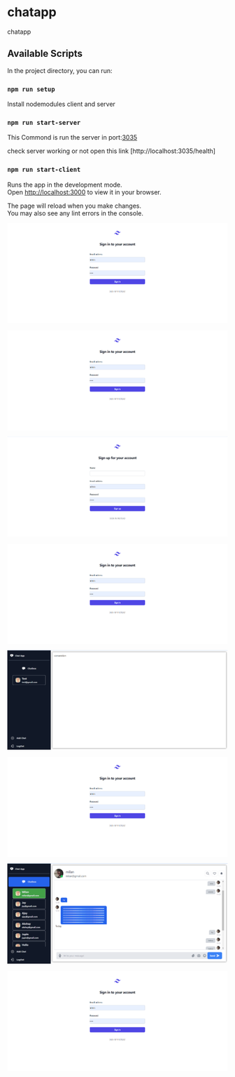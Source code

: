 # chatapp
chatapp


## Available Scripts

In the project directory, you can run:

### `npm run setup`

Install nodemodules client and server 

### `npm run start-server`

This Commond is run the server in port:[3035](http://localhost:3035)

check server working or not open this link [http://localhost:3035/health]

### `npm run start-client`

Runs the app in the development mode.\
Open [http://localhost:3000](http://localhost:3000) to view it in your browser.

The page will reload when you make changes.\
You may also see any lint errors in the console.

![login page](./screenshots/image.png)

<img align="center" src="./screenshots/image.png" alt="login page" />

![signup page](./screenshots/image-1.png)

<img align="center" src="./screenshots/image.png" alt="signup page" />

![default chat page](./screenshots/image-2.png)

<img align="center" src="./screenshots/image.png" alt="default chat page" />

![chat page](./screenshots/image-3.png)

<img align="center" src="./screenshots/image.png" alt="chat page" />
